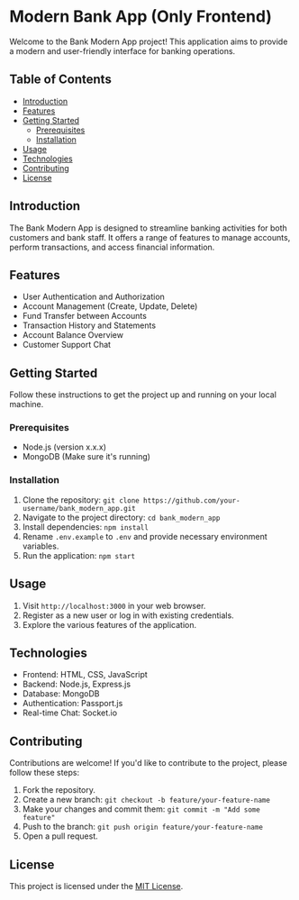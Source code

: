 # Modern Bank App (Only Frontend)

Welcome to the Bank Modern App project! This application aims to provide a modern and user-friendly interface for banking operations.

## Table of Contents
- [Introduction](#introduction)
- [Features](#features)
- [Getting Started](#getting-started)
  - [Prerequisites](#prerequisites)
  - [Installation](#installation)
- [Usage](#usage)
- [Technologies](#technologies)
- [Contributing](#contributing)
- [License](#license)

## Introduction
The Bank Modern App is designed to streamline banking activities for both customers and bank staff. It offers a range of features to manage accounts, perform transactions, and access financial information.

## Features
- User Authentication and Authorization
- Account Management (Create, Update, Delete)
- Fund Transfer between Accounts
- Transaction History and Statements
- Account Balance Overview
- Customer Support Chat

## Getting Started
Follow these instructions to get the project up and running on your local machine.

### Prerequisites
- Node.js (version x.x.x)
- MongoDB (Make sure it's running)

### Installation
1. Clone the repository: `git clone https://github.com/your-username/bank_modern_app.git`
2. Navigate to the project directory: `cd bank_modern_app`
3. Install dependencies: `npm install`
4. Rename `.env.example` to `.env` and provide necessary environment variables.
5. Run the application: `npm start`

## Usage
1. Visit `http://localhost:3000` in your web browser.
2. Register as a new user or log in with existing credentials.
3. Explore the various features of the application.

## Technologies
- Frontend: HTML, CSS, JavaScript
- Backend: Node.js, Express.js
- Database: MongoDB
- Authentication: Passport.js
- Real-time Chat: Socket.io

## Contributing
Contributions are welcome! If you'd like to contribute to the project, please follow these steps:
1. Fork the repository.
2. Create a new branch: `git checkout -b feature/your-feature-name`
3. Make your changes and commit them: `git commit -m "Add some feature"`
4. Push to the branch: `git push origin feature/your-feature-name`
5. Open a pull request.

## License
This project is licensed under the [MIT License](LICENSE).
